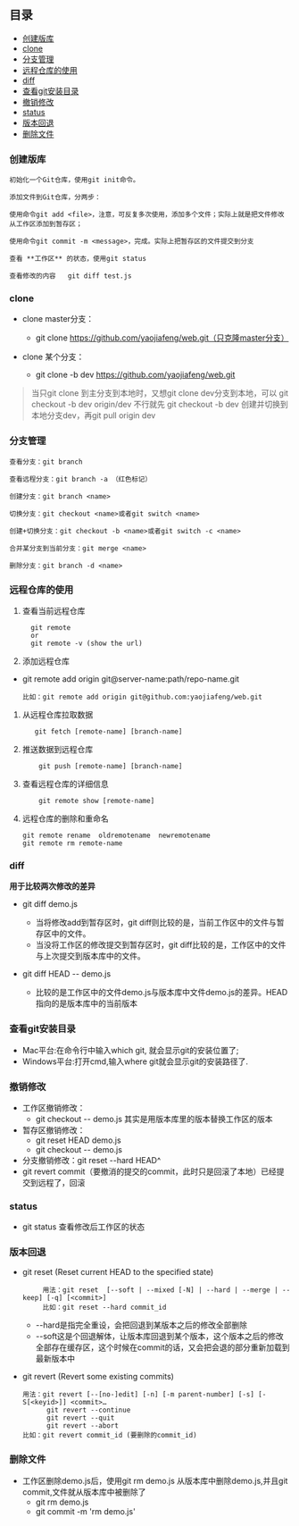## 目录

- [创建版库](#创建版库)
- [clone](#clone)
- [分支管理](#分支管理)
- [远程仓库的使用](#远程仓库的使用)
- [diff](#diff)
- [查看git安装目录](#查看git安装目录)
- [撤销修改](#撤销修改)
- [status](#status)
- [版本回退](#版本回退)
- [删除文件](#删除文件)

### 创建版库

    初始化一个Git仓库，使用git init命令。
    
    添加文件到Git仓库，分两步：

    使用命令git add <file>，注意，可反复多次使用，添加多个文件；实际上就是把文件修改从工作区添加到暂存区；
    
    使用命令git commit -m <message>，完成。实际上把暂存区的文件提交到分支
    
    查看 **工作区** 的状态，使用git status
    
    查看修改的内容   git diff test.js
    
### clone

- clone master分支：
  - git clone https://github.com/yaojiafeng/web.git（只克隆master分支）

- clone 某个分支：
  - git clone -b  dev  https://github.com/yaojiafeng/web.git

> 当只git clone 到主分支到本地时，又想git clone dev分支到本地，可以 git checkout -b dev origin/dev 不行就先 git checkout -b dev 创建并切换到本地分支dev，再git pull origin dev

### 分支管理

    查看分支：git branch

    查看远程分支：git branch -a （红色标记）

    创建分支：git branch <name>

    切换分支：git checkout <name>或者git switch <name>

    创建+切换分支：git checkout -b <name>或者git switch -c <name>

    合并某分支到当前分支：git merge <name>

    删除分支：git branch -d <name>
    
 ### 远程仓库的使用
 
 1. 查看当前远程仓库
                    
          git remote 
          or
          git remote -v (show the url)
    
 1. 添加远程仓库

- git remote add origin git@server-name:path/repo-name.git

      比如：git remote add origin git@github.com:yaojiafeng/web.git
           
 1. 从远程仓库拉取数据
    
           git fetch [remote-name] [branch-name]
    
 1. 推送数据到远程仓库
 
            git push [remote-name] [branch-name]
    
 1. 查看远程仓库的详细信息
 
            git remote show [remote-name]
      
 1. 远程仓库的删除和重命名
  
        git remote rename  oldremotename  newremotename
        git remote rm remote-name
 ### diff

**用于比较两次修改的差异**

- git diff demo.js
  - 当将修改add到暂存区时，git diff则比较的是，当前工作区中的文件与暂存区中的文件。
  - 当没将工作区的修改提交到暂存区时，git diff比较的是，工作区中的文件与上次提交到版本库中的文件。

- git diff HEAD -- demo.js
  - 比较的是工作区中的文件demo.js与版本库中文件demo.js的差异。HEAD指向的是版本库中的当前版本

 ### 查看git安装目录
 - Mac平台:在命令行中输入which git, 就会显示git的安装位置了;
 - Windows平台:打开cmd,输入where git就会显示git的安装路径了.
 
 ### 撤销修改
 - 工作区撤销修改：
   - git checkout -- demo.js 其实是用版本库里的版本替换工作区的版本
 - 暂存区撤销修改：
   - git reset HEAD demo.js
   - git checkout -- demo.js
 - 分支撤销修改：git reset --hard HEAD^
 - git revert commit（要撤消的提交的commit，此时只是回滚了本地）已经提交到远程了，回滚
 
 ### status
 - git status 查看修改后工作区的状态
 
 ### 版本回退
 - git reset (Reset current HEAD to the specified state)
 
            用法：git reset  [--soft | --mixed [-N] | --hard | --merge | --keep] [-q] [<commit>]
            比如：git reset --hard commit_id
            
    - --hard是指完全重设，会把回退到某版本之后的修改全部删除
    - --soft这是个回退解体，让版本库回退到某个版本，这个版本之后的修改全部存在缓存区，这个时候在commit的话，又会把会退的部分重新加载到最新版本中
    
 - git revert (Revert some existing commits)
 
       用法：git revert [--[no-]edit] [-n] [-m parent-number] [-s] [-S[<keyid>]] <commit>…​
             git revert --continue
             git revert --quit
             git revert --abort
       比如：git revert commit_id (要删除的commit_id)
   
        
    

  

### 删除文件
- 工作区删除demo.js后，使用git rm demo.js 从版本库中删除demo.js,并且git commit,文件就从版本库中被删除了
  - git rm demo.js
  - git commit -m 'rm demo.js'
